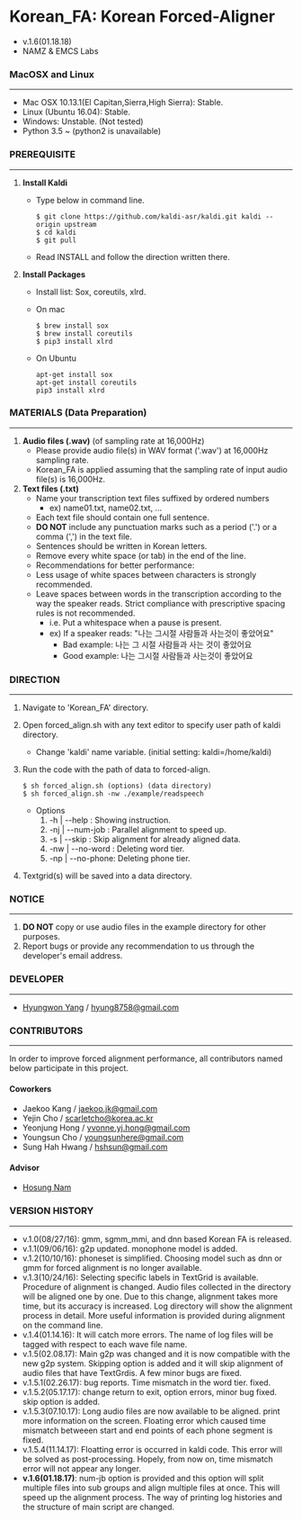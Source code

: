 # Korean_FA: Korean Forced-Aligner  

- v.1.6(01.18.18)
- NAMZ & EMCS Labs


### MacOSX and Linux
---
- Mac OSX 10.13.1(El Capitan,Sierra,High Sierra): Stable.
- Linux (Ubuntu 16.04): Stable.
- Windows: Unstable. (Not tested)
- Python 3.5 ~ (python2 is unavailable)


### PREREQUISITE
---
1. **Install Kaldi**
	- Type below in command line.

		```
		$ git clone https://github.com/kaldi-asr/kaldi.git kaldi --origin upstream
		$ cd kaldi
		$ git pull
		``` 
 	- Read INSTALL and follow the direction written there.

2. **Install Packages**
 	- Install list: Sox, coreutils, xlrd.
	-  On mac

		```
		$ brew install sox
		$ brew install coreutils
		$ pip3 install xlrd 
    	```
	- On Ubuntu
	
		```
		apt-get install sox
		apt-get install coreutils
		pip3 install xlrd
		```

### MATERIALS (Data Preparation)
---
1. **Audio files (.wav)** (of sampling rate at 16,000Hz)
	- Please provide audio file(s) in WAV format ('.wav') at 16,000Hz sampling rate.
	- Korean_FA is applied assuming that the sampling rate of input audio file(s) is 16,000Hz.
2. **Text files (.txt)**
	- Name your transcription text files suffixed by ordered numbers
		- ex) name01.txt, name02.txt, ...
	- Each text file should contain one full sentence.
	- **DO NOT** include any punctuation marks such as a period ('.') or a comma (',') in the text file.
	- Sentences should be written in Korean letters.
	- Remove every white space (or tab) in the end of the line.
	- Recommendations for better performance:
	- Less usage of white spaces between characters is strongly recommended.
	- Leave spaces between words in the transcription according to the way the speaker reads. Strict compliance with prescriptive spacing rules is not recommended.
		- i.e. Put a whitespace when a pause is present.
		- ex) If a speaker reads: "나는 그시절 사람들과 사는것이 좋았어요"
		   - Bad example: 나는 그 시절 사람들과 사는 것이 좋았어요
		   - Good example: 나는 그시절 사람들과 사는것이 좋았어요

### DIRECTION
---
1. Navigate to 'Korean_FA' directory.
2. Open forced_align.sh with any text editor to specify user path of kaldi directory.
	- Change 'kaldi' name variable. (initial setting: kaldi=/home/kaldi)
3. Run the code with the path of data to forced-align.

	```
	$ sh forced_align.sh (options) (data directory)
	$ sh forced_align.sh -nw ./example/readspeech
	```
 	- Options
	 	1. -h  | --help    : Showing instruction.
	 	2. -nj | --num-job : Parallel alignment to speed up.
	 	3. -s  | --skip    : Skip alignment for already aligned data.
	 	4. -nw | --no-word : Deleting word tier.
	 	5. -np | --no-phone: Deleting phone tier.

4. Textgrid(s) will be saved into a data directory.

### NOTICE
---
1. **DO NOT** copy or use audio files in the example directory for other purposes.
2. Report bugs or provide any recommendation to us through the developer's email address.

### DEVELOPER
---

- [Hyungwon Yang](https://hyungwonsnotebook.blogspot.kr/) / hyung8758@gmail.com

### CONTRIBUTORS
---
In order to improve forced alignment performance, all contributors named below participate in this project.

#### Coworkers
- Jaekoo Kang / jaekoo.jk@gmail.com
- Yejin Cho / scarletcho@korea.ac.kr
- Yeonjung Hong / yvonne.yj.hong@gmail.com
- Youngsun Cho / youngsunhere@gmail.com
- Sung Hah Hwang / hshsun@gmail.com

#### Advisor
- [Hosung Nam](http://www.haskins.yale.edu/staff/nam.html)


### VERSION HISTORY
---
- v.1.0(08/27/16): gmm, sgmm_mmi, and dnn based Korean FA is released.
- v.1.1(09/06/16): g2p updated. monophone model is added.
- v.1.2(10/10/16): phoneset is simplified. Choosing model such as dnn or gmm for forced alignment is no longer available. 
- v.1.3(10/24/16): Selecting specific labels in TextGrid is available. Procedure of alignment is changed. Audio files collected in the directory will be aligned one by one. Due to this change, alignment takes more time, but its accuracy is increased. Log directory will show the alignment process in detail. More useful information is provided during alignment on the command line. 
- v.1.4(01.14.16): It will catch more errors. The name of log files will be tagged with respect to each wave file name. 
- v.1.5(02.08.17): Main g2p was changed and it is now compatible with the new g2p system. Skipping option is added and it will skip alignment of audio files that have TextGrdis. A few minor bugs are fixed.
- v.1.5.1(02.26.17): bug reports. Time mismatch in the word tier. fixed.
- v.1.5.2(05.17.17): change return to exit, option errors, minor bug fixed. skip option is added.
- v.1.5.3(07.10.17): Long audio files are now available to be aligned. print more information on the screen. Floating error which caused time mismatch betweeen start and end points of each phone segment is fixed.
- v.1.5.4(11.14.17): Floatting error is occurred in kaldi code. This error will be solved as post-processing. Hopely, from now on, time mismatch error will not appear any longer.
- **v.1.6(01.18.17)**: num-jb option is provided and this option will split multiple files into sub groups and align multiple files at once. This will speed up the alignment process. The way of printing log histories and the structure of main script are changed.


